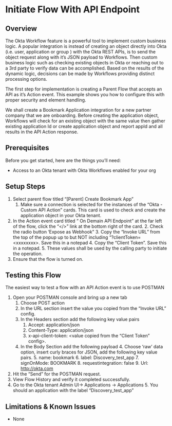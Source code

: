 # Initiate Flow With API Endpoint


## Overview

The Okta Workflow feature is a powerful tool to implement custom business logic. A popular integration is instead of creating an object directly into Okta (i.e. user, application or group ) with the Okta REST APIs, is to send the object request along with it’s JSON payload to Workflows. Then custom business logic such as checking existing objects in Okta or reaching out to a 3rd party to verify data can be accomplished. Based on the results of the dynamic logic, decisions can be made by Workflows providing distinct processing options.

The first step for implementation is creating a Parent Flow that accepts an API as it’s Action event. This example shows you how to configure this with proper security and element handling. 

We shall create a Bookmark Application integration for a new partner company that we are onboarding. Before creating the application object, Workflows will check for an existing object with the same value then gather existing application Id or create application object and report appId and all  results in the API Action response.


## Prerequisites

Before you get started, here are the things you’ll need:



*   Access to an Okta tenant with Okta Workflows enabled for your org 


## Setup Steps



1. Select  parent flow titled “[Parent] Create Bookmark App”
    1. Make sure a connection is selected for the instances of the “Okta - Custom API Action” cards. This card is used to check and create the application object in your Okta tenant.
2. In the Action event card titled “ On Demain API Endpoint”  at the far left of the flow, click the “&lt;/>” link at the bottom right of the card.
    2. Check the radio button ‘Expose as Webhook”
    3. Copy the “Invoke URL” from the top of the popup up to but NOT including “?clientToken=&lt;xxxxxxxx>. Save this in a notepad
    4. Copy the “Client Token”. Save this in a notepad.
    5. These values shall be used by the calling party to initiate the operation.
3. Ensure that the flow is turned on.


## Testing this Flow

The easiest way to test a flow with an API Action event is to use POSTMAN



1. Open your POSTMAN console and bring up a new tab
    1. Choose POST action
    2. In the URL section insert the value you copied from the “Invoke URL” config.
    3. In the Headers section add the following key value pairs
        1. Accept: application/json
        2. Content-Type: application/json
        3. x-api-client-token: &lt;value copied from the “Client Token” config>.
    4. In the Body Section add the following payload
        4. Choose ‘raw’ data option, insert curly braces for JSON, add the following key value pairs.
        5. name: bookmark
        6. label: Discovery_test_app
        7. signOnMode: BOOKMARK
        8. requestintegration: false
        9. Url: http://okta.com
2. Hit the “Send” for the POSTMAN request.
3. View Flow History and verify it completed successfully.
4. Go to the Okta tenant Admin UI-> Applications -> Applications
    5. You should an application with the label “Discovery_test_app” 


## Limitations & Known Issues



*   None
